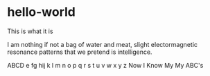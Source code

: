 # hello-world
This is what it is

I am nothing if not a bag of water and meat, slight electormagnetic resonance patterns that we pretend is intelligence. 

ABCD
e
fg
hij
k
l
m
n
o
p
q
r
s
t
u
v
w
x
y
z
Now
I
Know
My
My
ABC's
